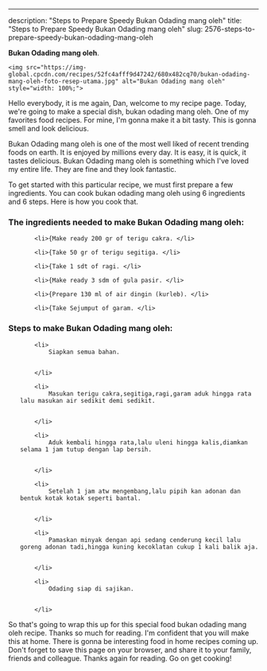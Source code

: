 ---
description: "Steps to Prepare Speedy Bukan Odading mang oleh"
title: "Steps to Prepare Speedy Bukan Odading mang oleh"
slug: 2576-steps-to-prepare-speedy-bukan-odading-mang-oleh

<p>
	<strong>Bukan Odading mang oleh</strong>. 
	
</p>
<p>
	
	<img src="https://img-global.cpcdn.com/recipes/52fc4afff9d47242/680x482cq70/bukan-odading-mang-oleh-foto-resep-utama.jpg" alt="Bukan Odading mang oleh" style="width: 100%;">
	
	
</p>
<p>
	Hello everybody, it is me again, Dan, welcome to my recipe page. Today, we're going to make a special dish, bukan odading mang oleh. One of my favorites food recipes. For mine, I'm gonna make it a bit tasty. This is gonna smell and look delicious.
</p>
	
<p>
	
</p>
<p>
	Bukan Odading mang oleh is one of the most well liked of recent trending foods on earth. It is enjoyed by millions every day. It is easy, it is quick, it tastes delicious. Bukan Odading mang oleh is something which I've loved my entire life. They are fine and they look fantastic.
</p>

<p>
To get started with this particular recipe, we must first prepare a few ingredients. You can cook bukan odading mang oleh using 6 ingredients and 6 steps. Here is how you cook that.
</p>

<h3>The ingredients needed to make Bukan Odading mang oleh:</h3>

<ol>
	
		<li>{Make ready 200 gr of terigu cakra. </li>
	
		<li>{Take 50 gr of terigu segitiga. </li>
	
		<li>{Take 1 sdt of ragi. </li>
	
		<li>{Make ready 3 sdm of gula pasir. </li>
	
		<li>{Prepare 130 ml of air dingin (kurleb). </li>
	
		<li>{Take Sejumput of garam. </li>
	
</ol>
<p>
	
</p>

<h3>Steps to make Bukan Odading mang oleh:</h3>

<ol>
	
		<li>
			Siapkan semua bahan.
			
			
		</li>
	
		<li>
			Masukan terigu cakra,segitiga,ragi,garam aduk hingga rata lalu masukan air sedikit demi sedikit.
			
			
		</li>
	
		<li>
			Aduk kembali hingga rata,lalu uleni hingga kalis,diamkan selama 1 jam tutup dengan lap bersih.
			
			
		</li>
	
		<li>
			Setelah 1 jam atw mengembang,lalu pipih kan adonan dan bentuk kotak kotak seperti bantal.
			
			
		</li>
	
		<li>
			Pamaskan minyak dengan api sedang cenderung kecil lalu goreng adonan tadi,hingga kuning kecoklatan cukup 1 kali balik aja.
			
			
		</li>
	
		<li>
			Odading siap di sajikan.
			
			
		</li>
	
</ol>

<p>
	
</p>

<p>
	So that's going to wrap this up for this special food bukan odading mang oleh recipe. Thanks so much for reading. I'm confident that you will make this at home. There is gonna be interesting food in home recipes coming up. Don't forget to save this page on your browser, and share it to your family, friends and colleague. Thanks again for reading. Go on get cooking!
</p>
